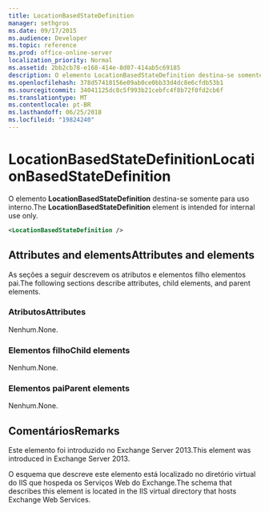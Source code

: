```yaml
---
title: LocationBasedStateDefinition
manager: sethgros
ms.date: 09/17/2015
ms.audience: Developer
ms.topic: reference
ms.prod: office-online-server
localization_priority: Normal
ms.assetid: 2bb2cb78-e168-414e-8d07-414ab5c69185
description: O elemento LocationBasedStateDefinition destina-se somente para uso interno.
ms.openlocfilehash: 378d57418156e09ab0ce0bb33d4dc8e6cfdb53b1
ms.sourcegitcommit: 34041125dc8c5f993b21cebfc4f8b72f0fd2cb6f
ms.translationtype: MT
ms.contentlocale: pt-BR
ms.lasthandoff: 06/25/2018
ms.locfileid: "19824240"
---
```

# <a name="locationbasedstatedefinition"></a><span data-ttu-id="7a69e-103">LocationBasedStateDefinition</span><span class="sxs-lookup"><span data-stu-id="7a69e-103">LocationBasedStateDefinition</span></span>

<span data-ttu-id="7a69e-104">O elemento **LocationBasedStateDefinition** destina-se somente para uso interno.</span><span class="sxs-lookup"><span data-stu-id="7a69e-104">The **LocationBasedStateDefinition** element is intended for internal use only.</span></span> 
  
```XML
<LocationBasedStateDefinition />
```

## <a name="attributes-and-elements"></a><span data-ttu-id="7a69e-105">Attributes and elements</span><span class="sxs-lookup"><span data-stu-id="7a69e-105">Attributes and elements</span></span>

<span data-ttu-id="7a69e-106">As seções a seguir descrevem os atributos e elementos filho elementos pai.</span><span class="sxs-lookup"><span data-stu-id="7a69e-106">The following sections describe attributes, child elements, and parent elements.</span></span>
  
### <a name="attributes"></a><span data-ttu-id="7a69e-107">Atributos</span><span class="sxs-lookup"><span data-stu-id="7a69e-107">Attributes</span></span>

<span data-ttu-id="7a69e-108">Nenhum.</span><span class="sxs-lookup"><span data-stu-id="7a69e-108">None.</span></span>
  
### <a name="child-elements"></a><span data-ttu-id="7a69e-109">Elementos filho</span><span class="sxs-lookup"><span data-stu-id="7a69e-109">Child elements</span></span>

<span data-ttu-id="7a69e-110">Nenhum.</span><span class="sxs-lookup"><span data-stu-id="7a69e-110">None.</span></span>
  
### <a name="parent-elements"></a><span data-ttu-id="7a69e-111">Elementos pai</span><span class="sxs-lookup"><span data-stu-id="7a69e-111">Parent elements</span></span>

<span data-ttu-id="7a69e-112">Nenhum.</span><span class="sxs-lookup"><span data-stu-id="7a69e-112">None.</span></span>
  
## <a name="remarks"></a><span data-ttu-id="7a69e-113">Comentários</span><span class="sxs-lookup"><span data-stu-id="7a69e-113">Remarks</span></span>

<span data-ttu-id="7a69e-114">Este elemento foi introduzido no Exchange Server 2013.</span><span class="sxs-lookup"><span data-stu-id="7a69e-114">This element was introduced in Exchange Server 2013.</span></span>
  
<span data-ttu-id="7a69e-115">O esquema que descreve este elemento está localizado no diretório virtual do IIS que hospeda os Serviços Web do Exchange.</span><span class="sxs-lookup"><span data-stu-id="7a69e-115">The schema that describes this element is located in the IIS virtual directory that hosts Exchange Web Services.</span></span>
  

